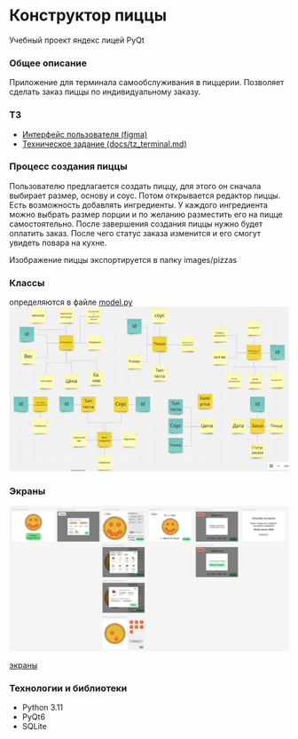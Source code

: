 # Конструктор пиццы

Учебный проект яндекс лицей PyQt

### Общее описание

Приложение для терминала самообслуживания в пиццерии. Позволяет сделать заказ пиццы по индивидуальному заказу.

### ТЗ

* [Интерфейс пользователя (figma)](https://www.figma.com/design/GnL1HHSoZgVWraLhC70lMX/pizza_designer?node-id=0-1&t=3cG2pVHnpJpBUBtz-1)
* [Техническое задание (docs/tz_terminal.md)](docs/tz_terminal.md)


### Процесс создания пиццы





Пользователю предлагается создать пиццу, для этого он сначала выбирает размер, основу и соус. Потом открывается редактор пиццы. Есть возможность добавлять ингредиенты. У каждого ингредиента можно выбрать размер порции и по желанию разместить его на пицце самостоятельно. После завершения создания пиццы нужно будет оплатить заказ. После чего статус заказа изменится и его смогут увидеть повара на кухне. 

Изображение пиццы экспортируется в папку images/pizzas

### Классы 
определяются в файле [model.py](model.py)
<img src="docs/class_structure.png">


### Экраны
<img src="docs/screens.png">

[экраны](docs/screens.png)

### Технологии и библиотеки

* Python 3.11
* PyQt6
* SQLite

